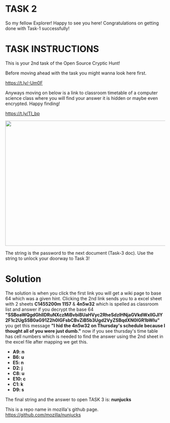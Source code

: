 # TASK 2

So my fellow Explorer! Happy to see you here! Congratulations on getting done with Task-1 successfully!

# TASK INSTRUCTIONS

This is your 2nd task of the Open Source Cryptic Hunt!

Before moving ahead with the task you might wanna look here first.

https://t.ly/-Um0F

Anyways moving on below is a link to classroom timetable of a computer science class where you will find your answer it is hidden or maybe even encrypted. Happy finding!

https://t.ly/TI_bp


<img src=":/4307b6f094bc4442b177131a8a91de3d" width="703" height="393" style="margin-left: 0px; margin-top: 0px;">

The string is the password to the next document (Task-3 doc). Use the string to unlock your doorway to Task 3!

# Solution

The solution is when you click the first link you will get a wiki page to base 64 which was a given hint. Clicking the 2nd link sends you to a excel sheet with 2 sheets **C1455200m 1157** & **4n5w32** which is spelled as classroom list and answer if you decrypt the base 64 **"SSBoaWQgdGhlIDRuNXczMiBvbiBUaHVyc2RheSdzIHNjaGVkdWxlIGJlY2F1c2UgSSB0aG91Z2h0IGFsbCBvZiB5b3Ugd2VyZSBqdXN0IGR1bWIu"** you get this message **"I hid the 4n5w32 on Thursday's schedule because I thought all of you were just dumb."** now if you see thursday's time table has cell numbers which is needed to find the answer using the 2nd sheet in the excel file after mapping we get this.

* **A9: n**
* **B6: u**
* **E5: n**
* **D2: j**
* **C8: u**
* **E10: c**
* **C1: k**
* **D9: s**

The final string and the answer to open TASK 3 is: **nunjucks**

This is a repo name in mozilla's github page.
https://github.com/mozilla/nunjucks
